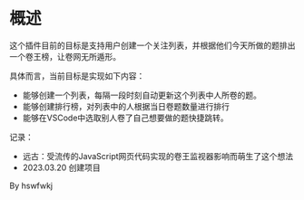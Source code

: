 # 概述
这个插件目前的目标是支持用户创建一个关注列表，并根据他们今天所做的题排出一个卷王榜，让卷网无所遁形。

具体而言，当前目标是实现如下内容：

- 能够创建一个列表，每隔一段时刻自动更新这个列表中人所卷的题。
- 能够创建排行榜，对列表中的人根据当日卷题数量进行排行
- 能够在VSCode中选取别人卷了自己想要做的题快捷跳转。

记录：
- 远古：受流传的JavaScript网页代码实现的卷王监视器影响而萌生了这个想法
- 2023.03.20 创建项目

By hswfwkj